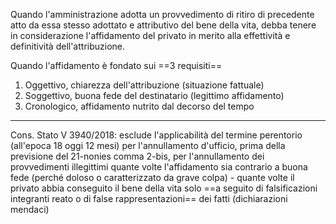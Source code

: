 Quando l'amministrazione adotta un provvedimento di ritiro di precedente atto da essa stesso adottato e attributivo del bene della vita, debba tenere in considerazione l'affidamento del privato in merito alla effettività e definitività dell'attribuzione.

Quando l'affidamento è fondato sui ==3 requisiti==
1. Oggettivo, chiarezza dell'attribuzione (situazione fattuale)
2. Soggettivo,  buona fede del destinatario (legittimo affidamento)
3. Cronologico, affidamento nutrito dal decorso del tempo

---
Cons. Stato V 3940/2018: esclude l'applicabilità del termine perentorio (all'epoca 18 oggi 12 mesi) per l'annullamento d'ufficio, prima della previsione del 21-nonies comma 2-bis,  per l'annullamento dei provvedimenti illegittimi quante volte l'affidamento sia contrario a buona fede (perché doloso o caratterizzato da grave colpa) - quante volte il privato abbia conseguito il  bene della vita  solo ==a seguito di falsificazioni integranti reato o di false rappresentazioni== dei fatti (dichiarazioni mendaci)